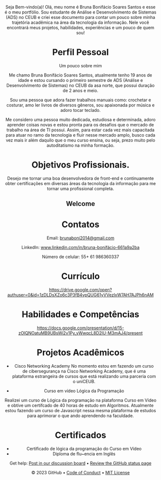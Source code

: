 <header>

Seja Bem-vindo(a)!
Olá, meu nome é Bruna Bonifácio Soares Santos e esse é o meu portfólio. Sou estudante de Análise e Desenvolvimento de Sistemas (ADS) no CEUB e criei esse documento para contar um pouco sobre minha trajetória acadêmica na área da tecnologia da informação. Nele você encontrará meus projetos, habilidades, experiências e um pouco de quem sou! 

# Perfil Pessoal

Um pouco sobre mim


Me chamo Bruna Bonifácio Soares Santos, atualmente tenho 19 anos de idade e estou cursando o primeiro semestre de ADS (Análise e Desenvolvimento de Sistemas) no CEUB da asa norte, que possui duração de 2 anos e meio. 

Sou uma pessoa que adora fazer trabalhos manuais como: crochetar e costurar, amo ler livros de diversos gêneros, sou apaixonada por música e adoro tocar teclado.

 Me considero uma pessoa muito dedicada, estudiosa e determinada, adoro aprender coisas novas e estou pronta para os desafios que o mercado de trabalho na área de TI possui.  Assim, para estar cada vez mais capacitada para atuar no ramo da tecnologia e fluir nesse mercado amplo, busco cada vez mais ir além daquilo que o meu curso ensina, ou seja, prezo muito pelo autoditatismo na minha formação.  

# Objetivos Profissionais.
Desejo me tornar uma boa desenvolvedora de front-end e continuamente obter certificações em diversas áreas da tecnologia da informação para me tornar uma profissional completa. 
## Welcome

# Contatos 

Email: brunaboni2014@gmail.com


LinkedIn: www.linkedin.com/in/bruna-bonifácio-661a9a2ba


 Número de celular: 55+ 61 986360337 

 # Currículo

 https://drive.google.com/open?authuser=0&id=1zDLDsXZo6c3P3fB4vpQUG61yVVezlxW7AH7AJPh6nAM

 # Habilidades e Competências

 https://docs.google.com/presentation/d/15-zOlQNOatuMB9UBsWi2v1Py_yWwqcL8D2lU-M3mAJ4/present

 # Projetos Acadêmicos

 - Cisco Networking Academy 
No momento estou em fazendo um curso de cibersegurança na Cisco Networking Academy, que é uma plataforma estrangeira de cursos que está realizando uma parceria com o uniCEUB.

- Curso em vídeo Lógica da Programação

Realizei um curso de Lógica da programação na plataforma Curso em Vídeo e obtive um certifcado de 40 horas de estudo em Algoritmos. Atualmente estou fazendo um curso de Javascript nessa mesma plataforma de estudos para aprimorar o que ando aprendendo na faculdade.


# Certificados 

- Certificado de lógica da programação do Curso em Vídeo
- Diploma de flu~encia em Inglês

 





Get help: [Post in our discussion board](https://github.com/orgs/skills/discussions/categories/github-pages) &bull; [Review the GitHub status page](https://www.githubstatus.com/)

&copy; 2023 GitHub &bull; [Code of Conduct](https://www.contributor-covenant.org/version/2/1/code_of_conduct/code_of_conduct.md) &bull; [MIT License](https://gh.io/mit)

</footer>
